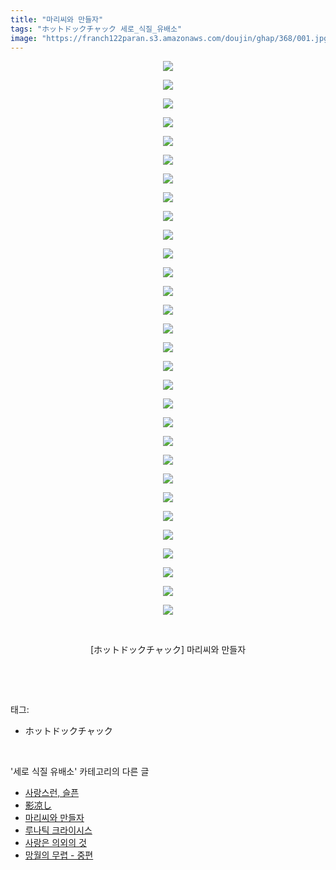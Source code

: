 ```yaml
---
title: "마리씨와 만들자"
tags: "ホットドックチャック 세로_식질_유배소"
image: "https://franch122paran.s3.amazonaws.com/doujin/ghap/368/001.jpg"
---
```

<div class="article">
<p style="text-align: center; clear: none; float: none;"><img src="{{ site.imgserver7 }}/ghap/368/001.jpg"/></p>
<p style="text-align: center; clear: none; float: none;"><img src="{{ site.imgserver7 }}/ghap/368/002.jpg"/></p>
<p style="text-align: center; clear: none; float: none;"><img src="{{ site.imgserver7 }}/ghap/368/003.jpg"/></p>
<p style="text-align: center; clear: none; float: none;"><img src="{{ site.imgserver7 }}/ghap/368/004.jpg"/></p>
<p style="text-align: center; clear: none; float: none;"><img src="{{ site.imgserver7 }}/ghap/368/005.jpg"/></p>
<p style="text-align: center; clear: none; float: none;"><img src="{{ site.imgserver7 }}/ghap/368/006.jpg"/></p>
<p style="text-align: center; clear: none; float: none;"><img src="{{ site.imgserver7 }}/ghap/368/007.jpg"/></p>
<p style="text-align: center; clear: none; float: none;"><img src="{{ site.imgserver7 }}/ghap/368/008.jpg"/></p>
<p style="text-align: center; clear: none; float: none;"><img src="{{ site.imgserver7 }}/ghap/368/009.jpg"/></p>
<p style="text-align: center; clear: none; float: none;"><img src="{{ site.imgserver7 }}/ghap/368/010.jpg"/></p>
<p style="text-align: center; clear: none; float: none;"><img src="{{ site.imgserver7 }}/ghap/368/011.jpg"/></p>
<p style="text-align: center; clear: none; float: none;"><img src="{{ site.imgserver7 }}/ghap/368/012.jpg"/></p>
<p style="text-align: center; clear: none; float: none;"><img src="{{ site.imgserver7 }}/ghap/368/013.jpg"/></p>
<p style="text-align: center; clear: none; float: none;"><img src="{{ site.imgserver7 }}/ghap/368/014.jpg"/></p>
<p style="text-align: center; clear: none; float: none;"><img src="{{ site.imgserver7 }}/ghap/368/015.jpg"/></p>
<p style="text-align: center; clear: none; float: none;"><img src="{{ site.imgserver7 }}/ghap/368/016.jpg"/></p>
<p style="text-align: center; clear: none; float: none;"><img src="{{ site.imgserver7 }}/ghap/368/017.jpg"/></p>
<p style="text-align: center; clear: none; float: none;"><img src="{{ site.imgserver7 }}/ghap/368/018.jpg"/></p>
<p style="text-align: center; clear: none; float: none;"><img src="{{ site.imgserver7 }}/ghap/368/019.jpg"/></p>
<p style="text-align: center; clear: none; float: none;"><img src="{{ site.imgserver7 }}/ghap/368/020.jpg"/></p>
<p style="text-align: center; clear: none; float: none;"><img src="{{ site.imgserver7 }}/ghap/368/021.jpg"/></p>
<p style="text-align: center; clear: none; float: none;"><img src="{{ site.imgserver7 }}/ghap/368/022.jpg"/></p>
<p style="text-align: center; clear: none; float: none;"><img src="{{ site.imgserver7 }}/ghap/368/023.jpg"/></p>
<p style="text-align: center; clear: none; float: none;"><img src="{{ site.imgserver7 }}/ghap/368/024.jpg"/></p>
<p style="text-align: center; clear: none; float: none;"><img src="{{ site.imgserver7 }}/ghap/368/025.jpg"/></p>
<p style="text-align: center; clear: none; float: none;"><img src="{{ site.imgserver7 }}/ghap/368/026.jpg"/></p>
<p style="text-align: center; clear: none; float: none;"><img src="{{ site.imgserver7 }}/ghap/368/027.jpg"/></p>
<p style="text-align: center; clear: none; float: none;"><img src="{{ site.imgserver7 }}/ghap/368/028.jpg"/></p>
<p style="text-align: center; clear: none; float: none;"><img src="{{ site.imgserver7 }}/ghap/368/029.jpg"/></p>
<p style="text-align: center; clear: none; float: none;"><img src="{{ site.imgserver7 }}/ghap/368/030.jpg"/></p>
<p style="text-align: center; clear: none; float: none;"><br/></p>
<p style="text-align: center; clear: none; float: none;">[ホットドックチャック] 마리씨와 만들자</p>
<p><br/></p>
</div><br/>
<div class="tagTrail">
<p>태그: </p>
<ul>
<li>ホットドックチャック</li>
</ul>
</div><br/>
<div class="another">
<p>'세로 식질 유배소' 카테고리의 다른 글</p>
<ul>
<li><a href="/ghap_650">사랑스런, 슬픈</a></li>
<li><a href="/ghap_407">影凉し</a></li>
<li><a href="/ghap_368">마리씨와 만들자</a></li>
<li><a href="/ghap_352">루나틱 크라이시스</a></li>
<li><a href="/ghap_341">사랑은 의외의 것</a></li>
<li><a href="/ghap_121">망월의 무렵 - 중편</a></li>
</ul>
</div><br/>
<div class="cb_module cb_fluid">
<div class="cb_wrt cb_profile">
</div><!-- commentList close -->
</div><br/>
